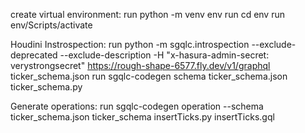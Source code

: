 create virtual environment:
run python -m venv env
run cd env
run env/Scripts/activate

Houdini Instrospection:
run python -m sgqlc.introspection --exclude-deprecated --exclude-description -H "x-hasura-admin-secret: verystrongsecret" https://rough-shape-6577.fly.dev/v1/graphql ticker_schema.json
run  sgqlc-codegen schema ticker_schema.json ticker_schema.py

Generate operations:
run  sgqlc-codegen operation --schema ticker_schema.json ticker_schema insertTicks.py insertTicks.gql